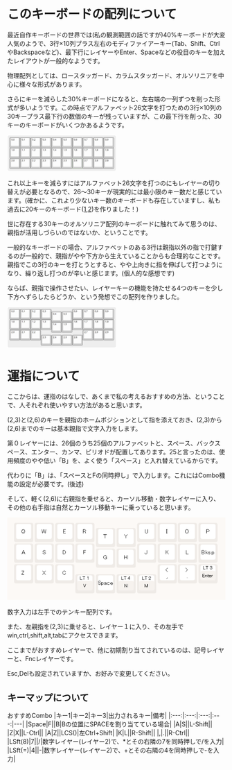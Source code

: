# このキーボードの配列について
最近自作キーボードの世界では(私の観測範囲の話ですが)40%キーボードが大変人気のようで、3行×10列プラス左右のモディファイアーキー(Tab、Shift、CtrlやBackspaceなど)、最下行にレイヤーやEnter、Spaceなどの役目のキーを加えたレイアウトが一般的なようです。

物理配列としては、ロースタッガード、カラムスタッガード、オルソリニアを中心に様々な形式があります。

さらにキーを減らした30%キーボードになると、左右端の一列ずつを削った形式が多いようです。この時点でアルファベット26文字を打つための3行×10列の30キープラス最下行の数個のキーが残っていますが、この最下行を削った、30キーのキーボードがいくつかあるようです。

<img src="images/3-10ortho.png" width="50%" />

これ以上キーを減らすにはアルファベット26文字を打つのにもレイヤーの切り替えが必要となるので、26～30キーが現実的には最小限のキー数だと感じています。(確かに、これより少ないキー数のキーボードも存在していますし、私も過去に20キーのキーボード([1](../pengo20),[2](../penpen20))を作りました！)

世に存在する30キーのオルソリニア配列のキーボードに触れてみて思うのは、親指が活用しづらいのではないか、ということです。

一般的なキーボードの場合、アルファベットのある3行は親指以外の指で打鍵するのが一般的で、親指がやや下方から生えていることからも合理的なことです。親指でこの3行のキーを打とうとすると、やや上向きに指を伸ばして打つようになり、繰り返し打つのが辛いと感じます。(個人的な感想です)

ならば、親指で操作させたい、レイヤーキーの機能を持たせる4つのキーを少し下方へずらしたらどうか、という発想でこの配列を作りました。

<img src="images/3-10ortho lower thumb.png" width="50%" />

# 運指について
ここからは、運指のはなしで、あくまで私の考えるおすすめの方法、ということで、人それぞれ使いやすい方法があると思います。

(2,3)と(2,6)のキーを親指のホームポジションとして指を添えておき、(2,3)から(2,6)までのキーは基本親指で文字入力をします。

第０レイヤーには、26個のうち25個のアルファベットと、スペース、バックスペース、エンター、カンマ、ピリオドが配置してあります。25と言ったのは、使用頻度のやや低い「B」を、よく使う「スペース」と入れ替えているからです。

代わりに「B」は、「スペースとFの同時押し」で入力します。これにはCombo機能の設定が必要です。(後述)

そして、軽く(2,6)に右親指を乗せると、カーソル移動・数字レイヤーに入り、その他の右手指は自然とカーソル移動キーに乗っていると思います。

![layer0](images/dolphin30layer0b.png)

数字入力は左手でのテンキー配列です。

また、左親指を(2,3)に乗せると、レイヤー１に入り、その左手でwin,ctrl,shift,alt,tabにアクセスできます。

ここまでがおすすめレイヤーで、他に初期割り当てされているのは、記号レイヤーと、Fncレイヤーです。

Esc,Delも設定されていますか、お好みで変更してください。

## キーマップについて
おすすめCombo
|キー1|キー2|キー3|出力されるキー|備考|
|:---:|:---:|:---:|:---:|---|
|Space|F||B|Bの位置にSPACEを割り当てている場合|
|A|S||L-Shift||
|Z|X||L-Ctrl||
|A|Z||LCS()|左Ctrl+Shift|
|K|L||R-Shift||
|,|.||R-Ctrl||
|LSft(8)|7||/|数字レイヤー(レイヤー2)で、*とその右隣の7を同時押しで/を入力|
|LSft(=)|4||-|数字レイヤー(レイヤー2)で、+とその右隣の4を同時押しで-を入力|
